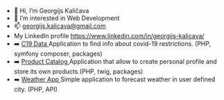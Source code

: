 - 👋 Hi, I’m Georgijs Kaličava
- 👀 I’m interested in Web Development
- 📫 georgijs.kalicava@gmail.com
- My LinkedIn profile https://www.linkedin.com/in/georgijs-kalicava/
- :arrow_right: <a href="https://github.com/Georgkali/Covid19-Data"> C19 Data </a> Application to find info about covid-19 restrictions. (PHP, symfony composer, packages)
- :arrow_right: <a href="https://github.com/Georgkali/Product-Catalog"> Product Catalog </a> Application that allow to create personal profile and store its own products.(PHP, twig, packages)
- :arrow_right: <a href="https://github.com/Georgkali/Weather"> Weather App </a> Simple application to forecast weather in user defined city. (PHP, API)
<!---
Georgkali/Georgkali is a ✨ special ✨ repository because its `README.md` (this file) appears on your GitHub profile.
You can click the Preview link to take a look at your changes.
--->
